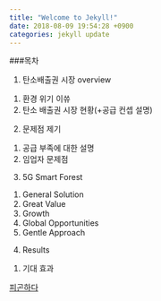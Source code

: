 ```yaml
---
title: "Welcome to Jekyll!"
date: 2018-08-09 19:54:28 +0900
categories: jekyll update
---
```


###목차

1. 탄소배출권 시장 overview
  1) 환경 위기 이쓔
  2) 탄소 배출권 시장 현황(+공급 컨셉 설명)
2. 문제점 제기
  1) 공급 부족에 대한 설명
  2) 임업자 문제점
3. 5G Smart Forest
  1) General Solution
  2) Great Value
  3) Growth
  4) Global Opportunities
  5) Gentle Approach
4. Results
  1) 기대 효과

[피곤하다](http://www.mdpi.com/1999-4907/8/9/340/htm)

[id]: http://www.mdpi.com/1999-4907/8/9/340/htm
